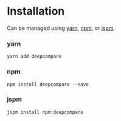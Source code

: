 # Installation

Can be managed using
[yarn](https://yarnpkg.com/en/docs),
[npm](https://docs.npmjs.com),
or [jspm](https://jspm.org/docs).


### yarn
```terminal
yarn add deepcompare
```

### npm
```terminal
npm install deepcompare --save
```

### jspm
```terminal
jspm install npm:deepcompare
```
